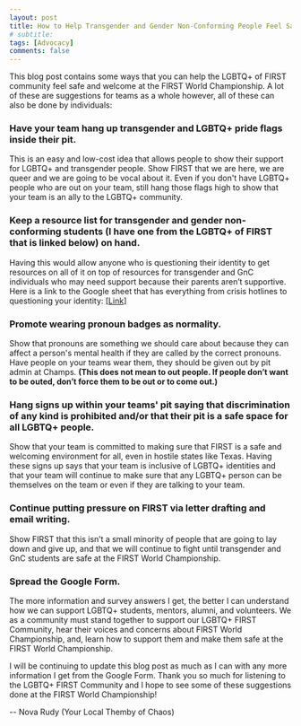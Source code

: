 ```yaml
---
layout: post
title: How to Help Transgender and Gender Non-Conforming People Feel Safe At Champs
# subtitle:
tags: [Advocacy]
comments: false
---
```

This blog post contains some ways that you can help the LGBTQ+ of FIRST community feel safe and welcome at the FIRST World Championship. A lot of these are suggestions for teams as a whole however, all of these can also be done by individuals:

### Have your team hang up transgender and LGBTQ+ pride flags inside their pit.
This is an easy and low-cost idea that allows people to show their support for LGBTQ+ and transgender people. Show FIRST that we are here, we are queer and we are going to be vocal about it. Even if you don't have LGBTQ+ people who are out on your team, still hang those flags high to show that your team is an ally to the LGBTQ+ community.
### Keep a resource list for transgender and gender non-conforming students (I have one from the LGBTQ+ of FIRST that is linked below) on hand.
Having this would allow anyone who is questioning their identity to get resources on all of it on top of resources for transgender and GnC individuals who may need support because their parents aren’t supportive. Here is a link to the Google sheet that has everything from crisis hotlines to questioning your identity: [[Link]](https://docs.google.com/spreadsheets/d/1iQ6fYw1kBqHpMyeCnl3Vv1cVyXlXWwcdtCeuPKuug2g/edit?usp=sharing)
### Promote wearing pronoun badges as normality.
Show that pronouns are something we should care about because they can affect a person's mental health if they are called by the correct pronouns. Have people on your teams wear them, they should be given out by pit admin at Champs. **(This does not mean to out people. If people don’t want to be outed, don’t force them to be out or to come out.)**
### Hang signs up within your teams' pit saying that discrimination of any kind is prohibited and/or that their pit is a safe space for all LGBTQ+ people.
Show that your team is committed to making sure that FIRST is a safe and welcoming environment for all, even in hostile states like Texas. Having these signs up says that your team is inclusive of LGBTQ+ identities and that your team will continue to make sure that any LGBTQ+ person can be themselves on the team or even if they are talking to your team.
### Continue putting pressure on FIRST via letter drafting and email writing.
Show FIRST that this isn’t a small minority of people that are going to lay down and give up, and that we will continue to fight until transgender and GnC students are safe at the FIRST World Championship.
### Spread the Google Form.
The more information and survey answers I get, the better I can understand how we can support LGBTQ+ students, mentors, alumni, and volunteers. We as a community must stand together to support our LGBTQ+ FIRST Community, hear their voices and concerns about FIRST World Championship, and, learn how to support them and make them safe at the FIRST World Championship.

I will be continuing to update this blog post as much as I can with any more information I get from the Google Form. Thank you so much for listening to the LGBTQ+ FIRST Community and I hope to see some of these suggestions done at the FIRST World Championship!

-- Nova Rudy (Your Local Themby of Chaos)